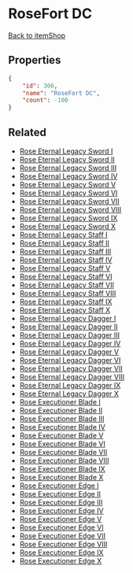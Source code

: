 # RoseFort DC

<no description available>

[Back to itemShop](../item-shops.md)

## Properties

```json
{
    "id": 306,
    "name": "RoseFort DC",
    "count": -100
}
```

## Related

- [Rose Eternal Legacy Sword I](../items/8568-rose-eternal-legacy-sword-i.md)
- [Rose Eternal Legacy Sword II](../items/8569-rose-eternal-legacy-sword-ii.md)
- [Rose Eternal Legacy Sword III](../items/8570-rose-eternal-legacy-sword-iii.md)
- [Rose Eternal Legacy Sword IV](../items/8571-rose-eternal-legacy-sword-iv.md)
- [Rose Eternal Legacy Sword V](../items/8572-rose-eternal-legacy-sword-v.md)
- [Rose Eternal Legacy Sword VI](../items/8573-rose-eternal-legacy-sword-vi.md)
- [Rose Eternal Legacy Sword VII](../items/8574-rose-eternal-legacy-sword-vii.md)
- [Rose Eternal Legacy Sword VIII](../items/8575-rose-eternal-legacy-sword-viii.md)
- [Rose Eternal Legacy Sword IX](../items/8576-rose-eternal-legacy-sword-ix.md)
- [Rose Eternal Legacy Sword X](../items/8577-rose-eternal-legacy-sword-x.md)
- [Rose Eternal Legacy Staff I](../items/8588-rose-eternal-legacy-staff-i.md)
- [Rose Eternal Legacy Staff II](../items/8589-rose-eternal-legacy-staff-ii.md)
- [Rose Eternal Legacy Staff III](../items/8590-rose-eternal-legacy-staff-iii.md)
- [Rose Eternal Legacy Staff IV](../items/8591-rose-eternal-legacy-staff-iv.md)
- [Rose Eternal Legacy Staff V](../items/8592-rose-eternal-legacy-staff-v.md)
- [Rose Eternal Legacy Staff VI](../items/8593-rose-eternal-legacy-staff-vi.md)
- [Rose Eternal Legacy Staff VII](../items/8594-rose-eternal-legacy-staff-vii.md)
- [Rose Eternal Legacy Staff VIII](../items/8595-rose-eternal-legacy-staff-viii.md)
- [Rose Eternal Legacy Staff IX](../items/8596-rose-eternal-legacy-staff-ix.md)
- [Rose Eternal Legacy Staff X](../items/8597-rose-eternal-legacy-staff-x.md)
- [Rose Eternal Legacy Dagger I](../items/8608-rose-eternal-legacy-dagger-i.md)
- [Rose Eternal Legacy Dagger II](../items/8609-rose-eternal-legacy-dagger-ii.md)
- [Rose Eternal Legacy Dagger III](../items/8610-rose-eternal-legacy-dagger-iii.md)
- [Rose Eternal Legacy Dagger IV](../items/8611-rose-eternal-legacy-dagger-iv.md)
- [Rose Eternal Legacy Dagger V](../items/8612-rose-eternal-legacy-dagger-v.md)
- [Rose Eternal Legacy Dagger VI](../items/8613-rose-eternal-legacy-dagger-vi.md)
- [Rose Eternal Legacy Dagger VII](../items/8614-rose-eternal-legacy-dagger-vii.md)
- [Rose Eternal Legacy Dagger VIII](../items/8615-rose-eternal-legacy-dagger-viii.md)
- [Rose Eternal Legacy Dagger IX](../items/8616-rose-eternal-legacy-dagger-ix.md)
- [Rose Eternal Legacy Dagger X](../items/8617-rose-eternal-legacy-dagger-x.md)
- [Rose Executioner Blade I](../items/8618-rose-executioner-blade-i.md)
- [Rose Executioner Blade II](../items/8619-rose-executioner-blade-ii.md)
- [Rose Executioner Blade III](../items/8620-rose-executioner-blade-iii.md)
- [Rose Executioner Blade IV](../items/8621-rose-executioner-blade-iv.md)
- [Rose Executioner Blade V](../items/8622-rose-executioner-blade-v.md)
- [Rose Executioner Blade VI](../items/8623-rose-executioner-blade-vi.md)
- [Rose Executioner Blade VII](../items/8624-rose-executioner-blade-vii.md)
- [Rose Executioner Blade VIII](../items/8625-rose-executioner-blade-viii.md)
- [Rose Executioner Blade IX](../items/8626-rose-executioner-blade-ix.md)
- [Rose Executioner Blade X](../items/8627-rose-executioner-blade-x.md)
- [Rose Executioner Edge I](../items/8628-rose-executioner-edge-i.md)
- [Rose Executioner Edge II](../items/8629-rose-executioner-edge-ii.md)
- [Rose Executioner Edge III](../items/8630-rose-executioner-edge-iii.md)
- [Rose Executioner Edge IV](../items/8631-rose-executioner-edge-iv.md)
- [Rose Executioner Edge V](../items/8632-rose-executioner-edge-v.md)
- [Rose Executioner Edge VI](../items/8633-rose-executioner-edge-vi.md)
- [Rose Executioner Edge VII](../items/8634-rose-executioner-edge-vii.md)
- [Rose Executioner Edge VIII](../items/8635-rose-executioner-edge-viii.md)
- [Rose Executioner Edge IX](../items/8636-rose-executioner-edge-ix.md)
- [Rose Executioner Edge X](../items/8637-rose-executioner-edge-x.md)

